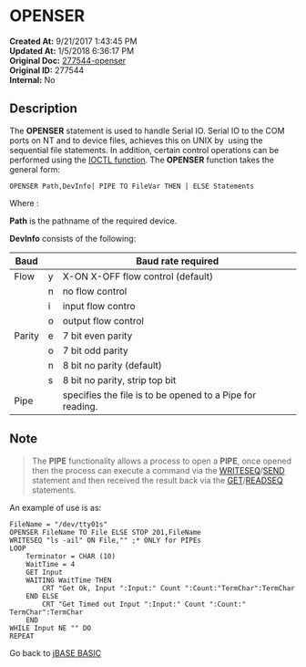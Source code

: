 # OPENSER

**Created At:** 9/21/2017 1:43:45 PM  
**Updated At:** 1/5/2018 6:36:17 PM  
**Original Doc:** [277544-openser](https://docs.jbase.com/36868-jbase-basic/277544-openser)  
**Original ID:** 277544  
**Internal:** No  

## Description

The **OPENSER** statement is used to handle Serial IO. Serial IO to the COM ports on NT and to device files, achieves this on UNIX by  using the sequential file statements. In addition, certain control operations can be performed using the [IOCTL function](./../ioctl). The **OPENSER** function takes the general form:

```
OPENSER Path,DevInfo| PIPE TO FileVar THEN | ELSE Statements
```

Where :

**Path** is the pathname of the required device.

**DevInfo** consists of the following:

| Baud |  | Baud rate required |
| --- | --- | --- |
| Flow | y | X-ON X-OFF flow control (default) |
|  | n | no flow control |
|  | i | input flow contro |
|  | o | output flow control |
| Parity | e | 7 bit even parity |
|  | o | 7 bit odd parity |
|  | n | 8 bit no parity (default) |
|  | s | 8 bit no parity, strip top bit |
| Pipe |  | specifies the file is to be opened to a Pipe for reading. |

## Note

> The **PIPE** functionality allows a process to open a **PIPE**, once opened then the process can execute a command via the [WRITESEQ](./../writeseq)/[SEND](./../send) statement and then received the result back via the [GET](./../get)/[READSEQ](./../readseq) statements.

An example of use is as:

```
FileName = "/dev/tty01s"
OPENSER FileName TO File ELSE STOP 201,FileName
WRITESEQ "ls -ail" ON File,"" ;* ONLY for PIPEs
LOOP
    Terminator = CHAR (10)
    WaitTime = 4
    GET Input
    WAITING WaitTime THEN
        CRT "Get Ok, Input ":Input:" Count ":Count:"TermChar":TermChar
    END ELSE
        CRT "Get Timed out Input ":Input:" Count ":Count:" TermChar":TermChar
    END
WHILE Input NE "" DO
REPEAT
```

Go back to [jBASE BASIC](./../README.md)
